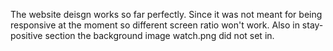 The website deisgn works so far perfectly. 
Since it was not meant for being responsive at the moment so different screen ratio won't work. 
Also in stay-positive section the background image watch.png did not set in.
